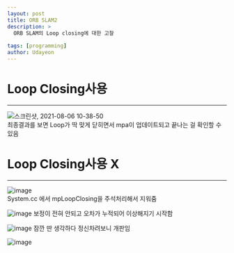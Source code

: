 ```yaml
---
layout: post
title: ORB SLAM2
description: >
  ORB SLAM의 Loop closing에 대한 고찰
  
tags: [programming]
author: Udayeon
---
```


# Loop Closing사용
* * *

![스크린샷, 2021-08-06 10-38-50](https://user-images.githubusercontent.com/69246778/128444692-843b6a5d-1f8c-40ca-b412-bda705a39c2e.png)   
최종결과를 보면 Loop가 딱 맞게 닫히면서 mpa이 업데이트되고 끝나는 걸 확인할 수 있음


# Loop Closing사용 X
* * *

![image](https://user-images.githubusercontent.com/69246778/128443710-69b37c19-bd49-4873-b9eb-31fdc2ab446f.png)   
System.cc 에서 mpLoopClosing을 주석처리해서 지워줌

![image](https://user-images.githubusercontent.com/69246778/128445078-6c52fa8d-815d-4f4f-82bd-cb25b24527b9.png)
보정이 전혀 안되고 오차가 누적되어 이상해지기 시작함

![image](https://user-images.githubusercontent.com/69246778/128445363-00cd3590-2ab2-4058-a23a-99a0f062b7af.png)
잠깐 딴 생각하다 정신차려보니 개판임 

![image](https://user-images.githubusercontent.com/69246778/128445472-6fe02f1c-6dac-4105-9109-89515d0636ea.png)
